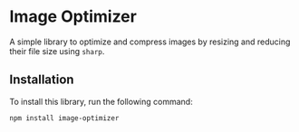# Image Optimizer

A simple library to optimize and compress images by resizing and reducing their file size using `sharp`.

## Installation

To install this library, run the following command:

```bash
npm install image-optimizer

